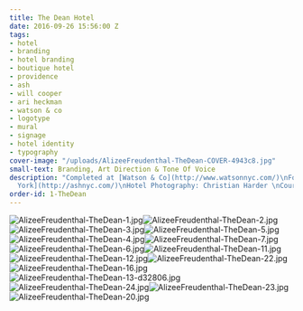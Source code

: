 ```yaml
---
title: The Dean Hotel
date: 2016-09-26 15:56:00 Z
tags:
- hotel
- branding
- hotel branding
- boutique hotel
- providence
- ash
- will cooper
- ari heckman
- watson & co
- logotype
- mural
- signage
- hotel identity
- typography
cover-image: "/uploads/AlizeeFreudenthal-TheDean-COVER-4943c8.jpg"
small-text: Branding, Art Direction & Tone Of Voice
description: "Completed at [Watson & Co](http://www.watsonnyc.com/)\nFor [Ash New
  York](http://ashnyc.com/)\nHotel Photography: Christian Harder \nCourtesy of ASH"
order-id: 1-TheDean
---
```


![AlizeeFreudenthal-TheDean-1.jpg](/uploads/AlizeeFreudenthal-TheDean-1.jpg)![AlizeeFreudenthal-TheDean-2.jpg](/uploads/AlizeeFreudenthal-TheDean-2.jpg)![AlizeeFreudenthal-TheDean-3.jpg](/uploads/AlizeeFreudenthal-TheDean-3.jpg)![AlizeeFreudenthal-TheDean-5.jpg](/uploads/AlizeeFreudenthal-TheDean-5.jpg)![AlizeeFreudenthal-TheDean-4.jpg](/uploads/AlizeeFreudenthal-TheDean-4.jpg)![AlizeeFreudenthal-TheDean-7.jpg](/uploads/AlizeeFreudenthal-TheDean-7.jpg)![AlizeeFreudenthal-TheDean-6.jpg](/uploads/AlizeeFreudenthal-TheDean-6.jpg)![AlizeeFreudenthal-TheDean-11.jpg](/uploads/AlizeeFreudenthal-TheDean-11.jpg)![AlizeeFreudenthal-TheDean-12.jpg](/uploads/AlizeeFreudenthal-TheDean-12.jpg)![AlizeeFreudenthal-TheDean-22.jpg](/uploads/AlizeeFreudenthal-TheDean-22.jpg)![AlizeeFreudenthal-TheDean-16.jpg](/uploads/AlizeeFreudenthal-TheDean-16.jpg)![AlizeeFreudenthal-TheDean-13-d32806.jpg](/uploads/AlizeeFreudenthal-TheDean-13-d32806.jpg)![AlizeeFreudenthal-TheDean-24.jpg](/uploads/AlizeeFreudenthal-TheDean-24.jpg)![AlizeeFreudenthal-TheDean-23.jpg](/uploads/AlizeeFreudenthal-TheDean-23.jpg)![AlizeeFreudenthal-TheDean-20.jpg](/uploads/AlizeeFreudenthal-TheDean-20.jpg)
